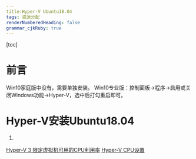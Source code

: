 ```yaml
---
title:Hyper-V Ubuntu18.04
tags: 资源分配
renderNumberedHeading: false
grammar_cjkRuby: true
---
```


[toc]

# 前言
Win10家庭版中没有，需要单独安装。
Win10专业版：控制面板->程序->启用或关闭Windows功能->Hyper-V，选中后打勾重启即可。

# Hyper-V安装Ubuntu18.04
1. 

[Hyper-V 3 限定虚拟机可用的CPU利用率](https://blog.51cto.com/wangshujiang/936269)
[Hyper-V CPU设置](https://jingyan.baidu.com/article/6181c3e08ccc65152ef153b4.html)
